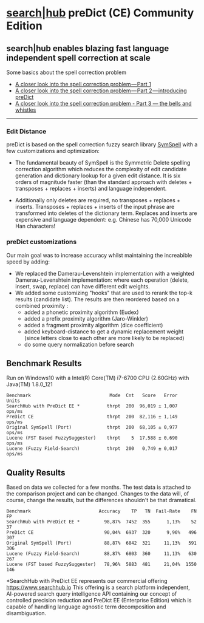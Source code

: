 # [search|hub](https://www.searchhub.io) preDict (CE) Community Edition

## search|hub enables blazing fast language independent spell correction at scale

Some basics about the spell correction problem
* [A closer look into the spell correction problem — Part 1](https://medium.com/@searchhub.io/a-closer-look-into-the-spell-correction-problem-part-1-a6795bbf7112)
* [A closer look into the spell correction problem — Part 2 — introducing preDict](https://medium.com/@searchhub.io/a-closer-look-into-the-spell-correction-problem-part-2-introducing-predict-8993ecab7226)
* [A closer look into the spell correction problem - Part 3 — the bells and whistles](https://medium.com/@searchhub.io/a-closer-look-into-the-spell-correction-problem-part-3-the-bells-and-whistles-19697a34011b)
---

### Edit Distance

preDict is based on the spell correction fuzzy search library [SymSpell](https://github.com/wolfgarbe/symspell) with a few customizations and optimization:

* The fundamental beauty of SymSpell is the Symmetric Delete spelling correction algorithm which reduces the complexity of edit candidate generation and dictionary lookup for a given edit distance. It is six orders of magnitude faster (than the standard approach with deletes + transposes + replaces + inserts) and language independent.

* Additionally only deletes are required, no transposes + replaces + inserts. Transposes + replaces + inserts of the input phrase are transformed into deletes of the dictionary term. Replaces and inserts are expensive and language dependent: e.g. Chinese has 70,000 Unicode Han characters!

### preDict customizations

Our main goal was to increase accuracy whilst maintaining the increabible speed by adding:

* We replaced the Damerau-Levenshtein implementation with a weighted Damerau-Levenshtein implementation: where each operation (delete, insert, swap, replace) can have different edit weights.
* We added some customizing "hooks" that are used to rerank the top-k results (candidate list). The results are then reordered based on a combined proximity :
  * added a phonetic proximity algorithm (Eudex)
  * added a prefix proximity algorithm (Jaro-Winkler) 
  * added a fragment proximity algorithm (dice coefficient)   
  * added keyboard-distance to get a dynamic replacement weight (since letters close to each other are more likely to be replaced)
  * do some query normalization before search

  
## Benchmark Results

Run on Windows10 with a Intel(R) Core(TM) i7-6700 CPU (2.60GHz) with Java(TM) 1.8.0_121

```
Benchmark                             Mode  Cnt   Score   Error   Units
SearchHub with PreDict EE *          thrpt  200  96,019 ± 1,007  ops/ms
PreDict CE                           thrpt  200  82,116 ± 1,149  ops/ms
Original SymSpell (Port)             thrpt  200  68,105 ± 0,977  ops/ms
Lucene (FST Based FuzzySuggester)    thrpt    5  17,588 ± 0,690  ops/ms
Lucene (Fuzzy Field-Search)          thrpt  200   0,749 ± 0,017  ops/ms
```


## Quality Results

Based on data we collected for a few months. The test data is attached to the comparison project and can be changed. Changes to the data will, of course, change the results, but the differences shouldn't be that dramatical.

```
Benchmark                         Accuracy    TP   TN  Fail-Rate    FN   FP
SearchHub with PreDict EE *         98,87%  7452  355      1,13%    52   37
PreDict CE                          90,04%  6937  320      9,96%   496  307 
Original SymSpell (Port)            88,87%  6842  321     11,13%   591  306
Lucene (Fuzzy Field-Search)         88,87%  6803  360     11,13%   630  267
Lucene (FST based FuzzySuggester)   78,96%  5883  481     21,04%  1550  146
```

*SearchHub with PreDict EE represents our commercial offering https://www.searchhub.io
This offering is a search platform independent, AI-powered search query intelligence API containing our concept of controlled precision reduction and PreDict EE (Enterprise Edition) which is capable of handling language agnostic term decomposition and disambiguation. 
